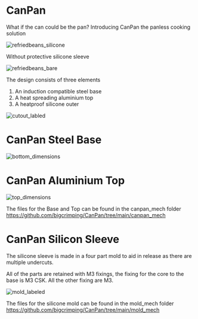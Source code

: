 # CanPan
 What if the can could be the pan? Introducing CanPan the panless cooking solution
 
![refriedbeans_silicone](https://github.com/user-attachments/assets/a26001a4-7c56-40da-8681-bc6427f947d9)

Without protective silicone sleeve

![refriedbeans_bare](https://github.com/user-attachments/assets/7d9e32aa-4dd5-4396-a92c-5d301c69db1d)

The design consists of three elements
1) An induction compatible steel base
2) A heat spreading aluminium top
3) A heatproof silicone outer
   
![cutout_labled](https://github.com/user-attachments/assets/1738c97f-05a1-4613-8e63-f77cf8e1a3ab)

# CanPan Steel Base

![bottom_dimensions](https://github.com/user-attachments/assets/a27ff03f-dbc7-4ab2-a0bc-5036ee605ea1)


# CanPan Aluminium Top

![top_dimensions](https://github.com/user-attachments/assets/dcb57776-6bd2-4897-9923-4ab60b549a70)

The files for the Base and Top can be found in the canpan_mech folder https://github.com/bigcrimping/CanPan/tree/main/canpan_mech 

# CanPan Silicon Sleeve

The silicone sleeve is made in a four part mold to aid in release as there are multiple undercuts.

All of the parts are retained with M3 fixings, the fixing for the core to the base is M3 CSK. All the other fixing are M3.

![mold_labeled](https://github.com/user-attachments/assets/d68c96c6-c2e1-4b59-8e6e-0975f1044d5a)

The files for the silicone mold can be found in the mold_mech folder https://github.com/bigcrimping/CanPan/tree/main/mold_mech
